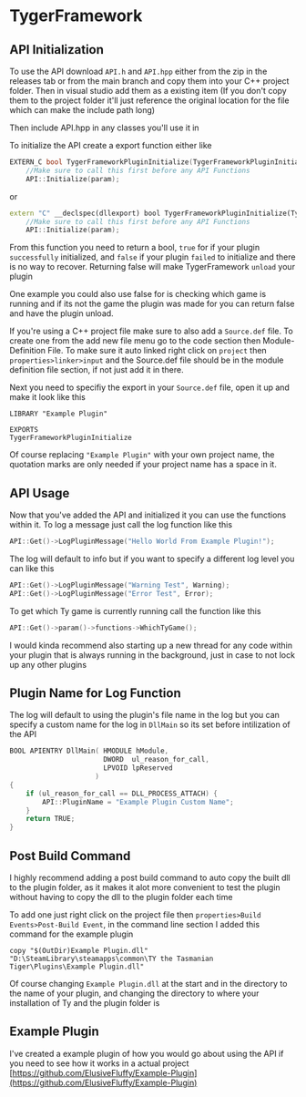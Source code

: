 # TygerFramework

## API Initialization
To use the API download `API.h` and `API.hpp` either from the zip in the releases tab or from the main branch and copy them into your C++ project folder. Then in visual studio add them as a existing item (If you don't copy them to the project folder it'll just reference the original location for the file which can make the include path long)

Then include API.hpp in any classes you'll use it in

To initialize the API create a export function either like
```C++
EXTERN_C bool TygerFrameworkPluginInitialize(TygerFrameworkPluginInitializeParam* param) {
    //Make sure to call this first before any API Functions
    API::Initialize(param);
```
or
```C++
extern "C" __declspec(dllexport) bool TygerFrameworkPluginInitialize(TygerFrameworkPluginInitializeParam* param) {
    //Make sure to call this first before any API Functions
    API::Initialize(param);
```
From this function you need to return a bool, `true` for if your plugin `successfully` initialized, and `false` if your plugin `failed` to initialize and there is no way to recover. Returning false will make TygerFramework `unload` your plugin

One example you could also use false for is checking which game is running and if its not the game the plugin was made for you can return false and have the plugin unload.

If you're using a C++ project file make sure to also add a `Source.def` file. To create one from the add new file menu go to the code section then Module-Definition File. To make sure it auto linked right click on `project` then `properties>linker>input` and the Source.def file should be in the module definition file section, if not just add it in there.

Next you need to specifiy the export in your `Source.def` file, open it up and make it look like this
```
LIBRARY "Example Plugin"

EXPORTS
TygerFrameworkPluginInitialize
```
Of course replacing `"Example Plugin"` with your own project name, the quotation marks are only needed if your project name has a space in it.

## API Usage
Now that you've added the API and initialized it you can use the functions within it.
To log a message just call the log function like this
```C++
API::Get()->LogPluginMessage("Hello World From Example Plugin!");
```
The log will default to info but if you want to specify a different log level you can like this
```C++
API::Get()->LogPluginMessage("Warning Test", Warning);
API::Get()->LogPluginMessage("Error Test", Error);
```

To get which Ty game is currently running call the function like this
```C++
API::Get()->param()->functions->WhichTyGame();
```
I would kinda recommend also starting up a new thread for any code within your plugin that is always running in the background, just in case to not lock up any other plugins

## Plugin Name for Log Function
The log will default to using the plugin's file name in the log but you can specify a custom name for the log in ``DllMain`` so its set before intilization of the API
```C++
BOOL APIENTRY DllMain( HMODULE hModule,
                       DWORD  ul_reason_for_call,
                       LPVOID lpReserved
                     )
{
    if (ul_reason_for_call == DLL_PROCESS_ATTACH) {
        API::PluginName = "Example Plugin Custom Name";
    }
    return TRUE;
}
```

## Post Build Command
I highly recommend adding a post build command to auto copy the built dll to the plugin folder, as it makes it alot more convenient to test the plugin without having to copy the dll to the plugin folder each time

To add one just right click on the project file then `properties>Build Events>Post-Build Event`, in the command line section I added this command for the example plugin
```
copy "$(OutDir)Example Plugin.dll" "D:\SteamLibrary\steamapps\common\TY the Tasmanian Tiger\Plugins\Example Plugin.dll"
```
Of course changing `Example Plugin.dll` at the start and in the directory to the name of your plugin, and changing the directory to where your installation of Ty and the plugin folder is

## Example Plugin
I've created a example plugin of how you would go about using the API if you need to see how it works in a actual project [https://github.com/ElusiveFluffy/Example-Plugin](https://github.com/ElusiveFluffy/Example-Plugin)
